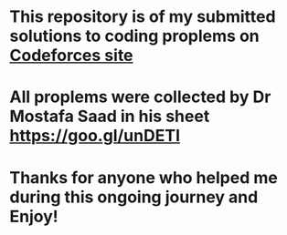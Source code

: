 # This repository is of my submitted solutions to coding proplems on [Codeforces site](https://codeforces.com/)
# All proplems were collected by Dr Mostafa Saad in his sheet https://goo.gl/unDETI
# Thanks for anyone who helped me during this ongoing journey and Enjoy!
